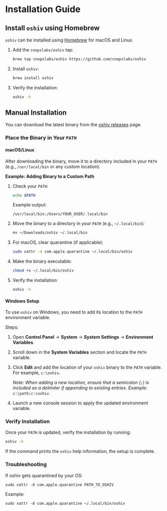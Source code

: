 # Installation Guide

## Install `oshiv` using Homebrew

`oshiv` can be installed using [Homebrew](https://brew.sh) for macOS and Linux.

1. Add the `cnopslabs/oshiv` tap:
   ```bash
   brew tap cnopslabs/oshiv https://github.com/cnopslabs/oshiv
   ```

2. Install `oshiv`:
   ```bash
   brew install oshiv
   ```

3. Verify the installation:
   ```bash
   oshiv -h
   ```

## Manual Installation

You can download the latest binary from the [oshiv releases](https://github.com/cnopslabs/oshiv/releases) page.

### Place the Binary in Your `PATH`

#### macOS/Linux

After downloading the binary, move it to a directory included in your `PATH` (e.g., `/usr/local/bin` or any custom location).

**Example: Adding Binary to a Custom Path**

1. Check your `PATH`:
   ```bash
   echo $PATH
   ```
   Example output:
   ```
   /usr/local/bin:/Users/YOUR_USER/.local/bin
   ```

2. Move the binary to a directory in your `PATH` (e.g., `~/.local/bin`):
   ```bash
   mv ~/Downloads/oshiv ~/.local/bin
   ```

3. For macOS, clear quarantine (if applicable):
   ```bash
   sudo xattr -d com.apple.quarantine ~/.local/bin/oshiv
   ```

4. Make the binary executable:
   ```bash
   chmod +x ~/.local/bin/oshiv
   ```

5. Verify the installation:
   ```bash
   oshiv -h
   ```

#### Windows Setup

To use `oshiv` on Windows, you need to add its location to the `PATH` environment variable.

Steps:

1. Open **Control Panel** → **System** → **System Settings** → **Environment Variables**.
2. Scroll down in the **System Variables** section and locate the `PATH` variable.
3. Click **Edit** and add the location of your `oshiv` binary to the `PATH` variable. For example, `c:\oshiv`.

   *Note: When adding a new location, ensure that a semicolon (`;`) is included as a delimiter if appending to existing entries. Example: `c:\path;c:\oshiv`.*

4. Launch a new console session to apply the updated environment variable.

### Verify Installation

Once your `PATH` is updated, verify the installation by running:

```bash
oshiv -h
```

If the command prints the `oshiv` help information, the setup is complete.

### Troubleshooting

If oshiv gets quarantined by your OS:

```
sudo xattr -d com.apple.quarantine PATH_TO_OSHIV
```

Example:

```
sudo xattr -d com.apple.quarantine ~/.local/bin/oshiv
```